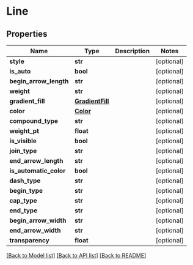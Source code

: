# Line

## Properties
Name | Type | Description | Notes
------------ | ------------- | ------------- | -------------
**style** | **str** |  | [optional] 
**is_auto** | **bool** |  | [optional] 
**begin_arrow_length** | **str** |  | [optional] 
**weight** | **str** |  | [optional] 
**gradient_fill** | [**GradientFill**](GradientFill.md) |  | [optional] 
**color** | [**Color**](Color.md) |  | [optional] 
**compound_type** | **str** |  | [optional] 
**weight_pt** | **float** |  | [optional] 
**is_visible** | **bool** |  | [optional] 
**join_type** | **str** |  | [optional] 
**end_arrow_length** | **str** |  | [optional] 
**is_automatic_color** | **bool** |  | [optional] 
**dash_type** | **str** |  | [optional] 
**begin_type** | **str** |  | [optional] 
**cap_type** | **str** |  | [optional] 
**end_type** | **str** |  | [optional] 
**begin_arrow_width** | **str** |  | [optional] 
**end_arrow_width** | **str** |  | [optional] 
**transparency** | **float** |  | [optional] 

[[Back to Model list]](../README.md#documentation-for-models) [[Back to API list]](../README.md#documentation-for-api-endpoints) [[Back to README]](../README.md)


